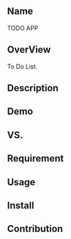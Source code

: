 ## Name
TODO APP
## OverView
To Do List.
## Description

## Demo

## VS. 

## Requirement

## Usage

## Install

## Contribution
